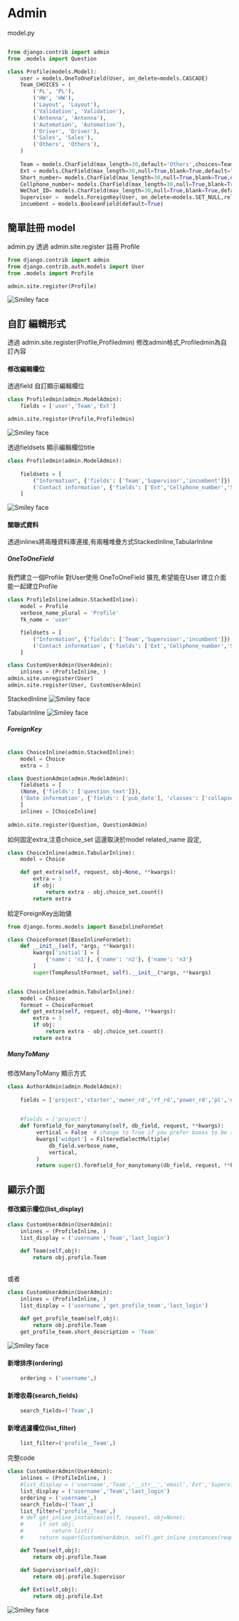 # Admin



model.py
```python 

from django.contrib import admin
from .models import Question

class Profile(models.Model):
    user = models.OneToOneField(User, on_delete=models.CASCADE)
    Team_CHOICES = (
        ('PL', 'PL'),       
		('HW', 'HW'), 
		('Layout', 'Layout'), 
		('Validation', 'Validation'),
        ('Antenna', 'Antenna'),
		('Automation', 'Automation'), 
        ('Driver', 'Driver'), 
        ('Sales', 'Sales'), 
		('Others', 'Others'),  			
	) 	
	
    Team = models.CharField(max_length=30,default='Others',choices=Team_CHOICES)
    Ext = models.CharField(max_length=30,null=True,blank=True,default="")	
    Short_number= models.CharField(max_length=30,null=True,blank=True,default="")	
    Cellphone_number= models.CharField(max_length=30,null=True,blank=True,default="")
    WeChat_ID= models.CharField(max_length=30,null=True,blank=True,default="")	
    Supervisor =  models.ForeignKey(User, on_delete=models.SET_NULL,related_name="+",null=True,blank=True)   
    incumbent = models.BooleanField(default=True)
```


## 簡單註冊 model
admin.py 透過 admin.site.register 註冊 Profile


```python 
from django.contrib import admin
from django.contrib.auth.models import User
from .models import Profile

admin.site.register(Profile)

```

<img src="admin_1.png" alt="Smiley face">



## 自訂 編輯形式
透過 admin.site.register(Profile,Profiledmin) 修改admin格式,Profiledmin為自訂內容


#### 修改編輯欄位
透過field 自訂顯示編輯欄位
```python 
class Profiledmin(admin.ModelAdmin):    
    fields = ['user','Team','Ext']

admin.site.register(Profile,Profiledmin)
```

<img src="admin_2.png" alt="Smiley face">

透過fieldsets 顯示編輯欄位title

```python 
class Profiledmin(admin.ModelAdmin):   
    
    fieldsets = [
        ("Information", {'fields': ['Team','Supervisor','incumbent']}),
        ('Contact information', {'fields': ['Ext','Cellphone_number','Short_number','WeChat_ID']}),
    ]

```
<img src="admin_3.png" alt="Smiley face">


#### 關聯式資料
透過inlines將兩種資料庫連接,有兩種堆疊方式StackedInline,TabularInline


##### OneToOneField
我們建立一個Profile 對User使用 OneToOneField 擴充,希望能在User 建立介面能一起建立Profile

```python 
class ProfileInline(admin.StackedInline):
    model = Profile   
    verbose_name_plural = 'Profile'
    fk_name = 'user'

    fieldsets = [
        ("Information", {'fields': ['Team','Supervisor','incumbent']}),
        ('Contact information', {'fields': ['Ext','Cellphone_number','Short_number','WeChat_ID']}),
    ]

class CustomUserAdmin(UserAdmin):
    inlines = (ProfileInline, )
admin.site.unregister(User)
admin.site.register(User, CustomUserAdmin)
```

StackedInline
<img src="admin_4.png" alt="Smiley face">


TabularInline
<img src="admin_5.png" alt="Smiley face">

##### ForeignKey
```python 

class ChoiceInline(admin.StackedInline):
    model = Choice
    extra = 3

class QuestionAdmin(admin.ModelAdmin):
    fieldsets = [
    (None, {'fields': ['question_text']}),
    ('Date information', {'fields': ['pub_date'], 'classes': ['collapse']}),
    ]
    inlines = [ChoiceInline]
    
admin.site.register(Question, QuestionAdmin)
```

如何固定extra,注意choice_set 這邊取決於model related_name 設定,

```python 
class ChoiceInline(admin.TabularInline):
    model = Choice    

    def get_extra(self, request, obj=None, **kwargs):
        extra = 3
        if obj:            
            return extra - obj.choice_set.count()
        return extra	
```

給定ForeignKey出始値

```python 
from django.forms.models import BaseInlineFormSet

class ChoiceFormset(BaseInlineFormSet):
    def __init__(self, *args, **kwargs):
        kwargs['initial'] = [
            {'name': 'n1'}, {'name': 'n2'}, {'name': 'n3'}
        ]
        super(TempResultFormset, self).__init__(*args, **kwargs)


class ChoiceInline(admin.TabularInline):
    model = Choice    
    formset = ChoiceFormset
    def get_extra(self, request, obj=None, **kwargs):
        extra = 3
        if obj:            
            return extra - obj.choice_set.count()
        return extra	
```

##### ManyToMany
修改ManyToMany 顯示方式

```python 
class AuthorAdmin(admin.ModelAdmin):  
    
    fields = ['project','starter','owner_rd','rf_rd','power_rd','pl','notify']

    
    #fields = ['project']    
    def formfield_for_manytomany(self, db_field, request, **kwargs):
         vertical = False  # change to True if you prefer boxes to be stacked vertically
         kwargs['widget'] = FilteredSelectMultiple(
             db_field.verbose_name,
             vertical,
         )
         return super().formfield_for_manytomany(db_field, request, **kwargs)
```

## 顯示介面



#### 修改顯示欄位(list_display)


```python 
class CustomUserAdmin(UserAdmin):
    inlines = (ProfileInline, )    
    list_display = ('username','Team','last_login')
    
    def Team(self,obj):
        return obj.profile.Team    
    
```

或者
```python 
class CustomUserAdmin(UserAdmin):
    inlines = (ProfileInline, )    
    list_display = ('username','get_profile_team','last_login')
    
    def get_profile_team(self,obj):
        return obj.profile.Team    
    get_profile_team.short_description = 'Team'
```


<img src="admin_6.png" alt="Smiley face">

#### 新增排序(ordering)

```python 
    ordering = ('username',)
```

#### 新增收尋(search_fields)
```python 
    search_fields=('Team',)
```

#### 新增過濾欄位(list_filter)
```python 
    list_filter=('profile__Team',)
```


完整code
```python 
class CustomUserAdmin(UserAdmin):
    inlines = (ProfileInline, )
    #list_display = ('username','Team','__str__','email','Ext','Supervisor','last_login')
    list_display = ('username','Team','last_login')
    ordering = ('username',)
    search_fields=('Team',)
    list_filter=('profile__Team',)
    # def get_inline_instances(self, request, obj=None):
    #     if not obj:
    #         return list()
    #     return super(CustomUserAdmin, self).get_inline_instances(request, obj)

    def Team(self,obj):
        return obj.profile.Team

    def Supervisor(self,obj):
        return obj.profile.Supervisor
 
    def Ext(self,obj):
        return obj.profile.Ext
```

<img src="admin_7.png" alt="Smiley face">


